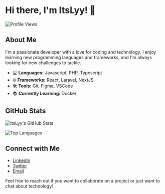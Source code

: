 # Hi there, I'm ItsLyy! 👋

![Profile Views](https://komarev.com/ghpvc/?username=ItsLyy&color=blue)

## About Me

I'm a passionate developer with a love for coding and technology. I enjoy learning new programming languages and frameworks, and I'm always looking for new challenges to tackle.

- 💻 **Languages:** Javascript, PHP, Typescript
- 🌐 **Frameworks:** React, Laravel, NextJS
- 🛠 **Tools:** Git, Figma, VSCode
- 📚 **Currently Learning:** Docker 

## GitHub Stats

![ItsLyy's GitHub Stats](https://github-readme-stats.vercel.app/api?username=ItsLyy&show_icons=true&theme=radical)

![Top Languages](https://github-readme-stats.vercel.app/api/top-langs/?username=ItsLyy&layout=compact&theme=radical)

## Connect with Me

- [LinkedIn](www.linkedin.com/in/irly-fizaharis-aa8896298)
- [Twitter](https://twitter.com/ItsLyy)
- [Email](mailto:irly.fizaharis.dev@gmail.com)

Feel free to reach out if you want to collaborate on a project or just want to chat about technology!
